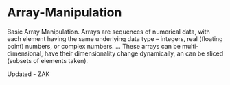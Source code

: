 # Array-Manipulation
Basic Array Manipulation. Arrays are sequences of numerical data, with each element having the same underlying data type – integers, real (floating point) numbers, or complex numbers. ... These arrays can be multi-dimensional, have their dimensionality change dynamically, an can be sliced (subsets of elements taken).

Updated - ZAK
